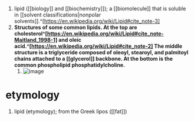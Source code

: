 1. lipid ([[biology]] and [[biochemistry]]); a [[biomolecule]] that is soluble in [[solvent classifications|nonpolar solvents]].^[https://en.wikipedia.org/wiki/Lipid#cite_note-3]
2. **Structures of some common lipids. At the top are cholesterol^[https://en.wikipedia.org/wiki/Lipid#cite_note-Maitland_1998-1] and oleic acid.^[https://en.wikipedia.org/wiki/Lipid#cite_note-2] The middle structure is a triglyceride composed of oleoyl, stearoyl, and palmitoyl chains attached to a [[glycerol]] backbone. At the bottom is the common phospholipid phosphatidylcholine.**
	1. ![image](https://upload.wikimedia.org/wikipedia/commons/thumb/2/20/Common_lipids_lmaps.png/482px-Common_lipids_lmaps.png)

# etymology
1. lipid (etymology); from the Greek lipos ([[fat]])
